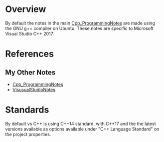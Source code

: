 # Overview

By default the notes in the main [Cpp_ProgrammingNotes](https://github.com/GitLeeRepo/Cpp_ProgrammingNotes/blob/master/Cpp_ProgrammingNotes.md#overview) are made using the GNU g++ compiler on Ubuntu.  These notes are specific to Microsoft Visual Studio C++ 2017.

# References

## My Other Notes

* [Cpp_ProgrammingNotes](https://github.com/GitLeeRepo/Cpp_ProgrammingNotes/blob/master/Cpp_ProgrammingNotes.md#overview)
* [VisusualStudioNotes](https://github.com/GitLeeRepo/VisualStudioNotes/blob/master/VisusualStudioNotes.md#overview)

# Standards

By default vs C++ is using C++14 standard, with C++17 and the the latest versions available as options available under "C++ Language Standard" on the project properties.
